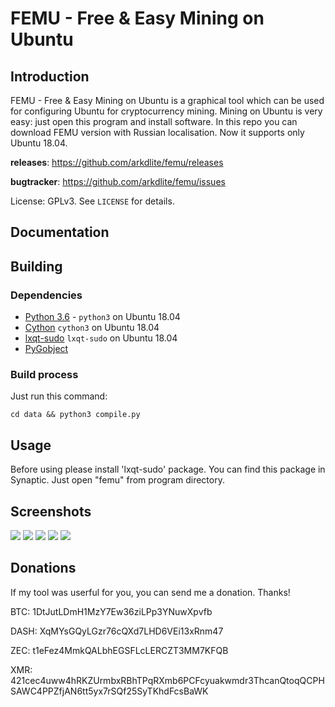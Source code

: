 # FEMU - Free & Easy Mining on Ubuntu


## Introduction

FEMU - Free & Easy Mining on Ubuntu is a graphical tool which can be used for
configuring Ubuntu for cryptocurrency mining. Mining on Ubuntu is very easy:
just open this program and install software.
In this repo you can download FEMU version with Russian localisation.
Now it supports only Ubuntu 18.04.


**releases**: https://github.com/arkdlite/femu/releases

**bugtracker**: https://github.com/arkdlite/femu/issues


License: GPLv3.  See `LICENSE` for details.


## Documentation

## Building

### Dependencies

* [Python 3.6](https://python.org/) - `python3` on Ubuntu 18.04
* [Cython](http://cython.org/) `cython3` on Ubuntu 18.04
* [lxqt-sudo](https://github.com/lxqt/lxqt-sudo) `lxqt-sudo` on Ubuntu 18.04
* [PyGobject](https://pygobject.readthedocs.io/en/latest)

### Build process

Just run this command:

`cd data && python3 compile.py`


## Usage

Before using please install 'lxqt-sudo' package. You can find this
package in Synaptic.
Just open "femu" from program directory.

## Screenshots

![](https://s8.hostingkartinok.com/uploads/images/2018/08/7e80ac8a019e81baf596f6c385eb54e5.jpg)
![](https://s8.hostingkartinok.com/uploads/images/2018/08/84edb8ab67b46112fa995cc1bc1c8f8f.jpg)
![](https://s8.hostingkartinok.com/uploads/images/2018/08/0d25b713221fd66874c7c5924e0cfe17.jpg)
![](https://s8.hostingkartinok.com/uploads/images/2018/08/226b31cd6b9e8a1ca1fe7bc996eb37ab.jpg)
![](https://s8.hostingkartinok.com/uploads/images/2018/08/fe68dc95b4ad7d0e14b775127180a022.jpg)

## Donations

If my tool was userful for you, you can send me a donation. Thanks!

BTC: 1DtJutLDmH1MzY7Ew36ziLPp3YNuwXpvfb

DASH: XqMYsGQyLGzr76cQXd7LHD6VEi13xRnm47

ZEC: t1eFez4MmkQALbhEGSFLcLERCZT3MM7KFQB

XMR: 421cec4uww4hRKZUrmbxRBhTPqRXmb6PCFcyuakwmdr3ThcanQtoqQCPHSAWC4PPZfjAN6tt5yx7rSQf25SyTKhdFcsBaWK

